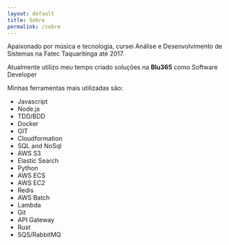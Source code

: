 ```yaml
---
layout: default
title: Sobre
permalink: /sobre
---
```


Apaixonado por música e tecnologia, cursei Análise e Desenvolvimento de Sistemas na Fatec Taquaritinga até 2017.

Atualmente utilizo meu tempo criado soluções na **Blu365** como Software Developer

Minhas ferramentas mais utilizadas são:
  - Javascript
  - Node.js
  - TDD/BDD
  - Docker
  - GIT
  - Cloudformation
  - SQL and NoSql
  - AWS S3
  - Elastic Search
  - Python
  - AWS ECS
  - AWS EC2
  - Redis
  - AWS Batch
  - Lambda
  - Git
  - API Gateway
  - Rust
  - SQS/RabbitMQ
